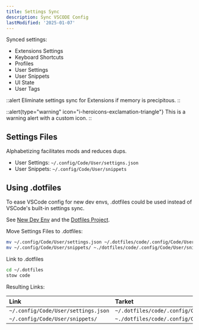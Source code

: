 ```yaml
---
title: Settings Sync
description: Sync VSCODE Config
lastModified: '2025-01-07'
---
```


Synced settings:

  - Extensions Settings
  - Keyboard Shortcuts
  - Profiles
  - User Settings
  - User Snippets
  - UI State
  - User Tags

::alert
Eliminate settings sync for Extensions if memory is precipitous.
::


::alert{type="warning" icon="i-heroicons-exclamation-triangle"}
This is a warning alert with a custom icon.
::

## Settings Files

Alphabetizing facilitates mods and reduces dups.  

  - User Settings: `~/.config/Code/User/settigns.json`
  - User Snippets: `~/.config/Code/User/snippets`

## Using .dotfiles

To ease VSCode config for new dev envs, .dotfiles could be used instead of VSCode's built-in settings sync.

See [New Dev Env](../../oses/linux/new-dev-env.md) and the [Dotfiles Project](../../../dev/projects/dotfiles/index.md).  

Move Settings Files to .dotfiles:

```bash
mv ~/.config/Code/User/settings.json ~/.dotfiles/code/.config/Code/User/settings.json
mv ~/.config/Code/User/snippets/ ~./dotfiles/code/.config/Code/User/snippets
```

Link to .dotfiles

```bash
cd ~/.dotfiles
stow code
```

Resulting Links:

| Link | Tarket |
| :--- | :----- |
| `~/.config/Code/User/settings.json` | `~/.dotfiles/code/.config/Code/User/settings.json` |
| `~/.config/Code/User/snippets/`     | `~./dotfiles/code/.config/Code/User/snippets/`      |
